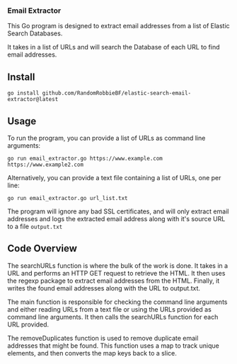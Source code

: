 ### Email Extractor

This Go program is designed to extract email addresses from a list of Elastic Search Databases. 

It takes in a list of URLs and will search the Database of each URL to find email addresses.

Install
----

```
go install github.com/RandomRobbieBF/elastic-search-email-extractor@latest
```


Usage
----
To run the program, you can provide a list of URLs as command line arguments:

```
go run email_extractor.go https://www.example.com https://www.example2.com
```
Alternatively, you can provide a text file containing a list of URLs, one per line:

```
go run email_extractor.go url_list.txt
```


The program will ignore any bad SSL certificates, and will only extract email addresses and logs the extracted email address along with it's source URL to a file `output.txt`




Code Overview
----
The searchURLs function is where the bulk of the work is done. It takes in a URL and performs an HTTP GET request to retrieve the HTML. It then uses the regexp package to extract email addresses from the HTML. Finally, it writes the found email addresses along with the URL to output.txt.

The main function is responsible for checking the command line arguments and either reading URLs from a text file or using the URLs provided as command line arguments. It then calls the searchURLs function for each URL provided.

The removeDuplicates function is used to remove duplicate email addresses that might be found. This function uses a map to track unique elements, and then converts the map keys back to a slice.
